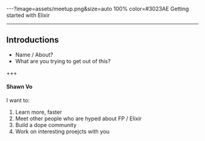 ---?image=assets/meetup.png&size=auto 100% color=#3023AE
Getting started with Elixir

---

## Introductions
- Name / About?
- What are you trying to get out of this?

+++

#### Shawn Vo
I want to:
1. Learn more, faster
2. Meet other people who are hyped about FP / Elixir
3. Build a dope community
4. Work on interesting proejcts with you
